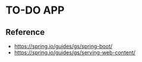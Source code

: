 # TO-DO APP

## Reference

- https://spring.io/guides/gs/spring-boot/
- https://spring.io/guides/gs/serving-web-content/
